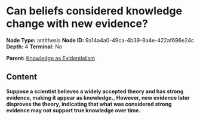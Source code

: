 # Can beliefs considered knowledge change with new evidence?

**Node Type:** antithesis
**Node ID:** 9a14a4a0-49ca-4b39-8a4e-422af696e24c
**Depth:** 4
**Terminal:** No

**Parent:** [Knowledge as Evidentialism](knowledge-as-evidentialism-synthesis-d084f707-0b95-4668-9830-11979f2fc460.md)

## Content

**Suppose a scientist believes a widely accepted theory and has strong evidence, making it appear as knowledge.**, **However, new evidence later disproves the theory, indicating that what was considered strong evidence may not support true knowledge over time.**

